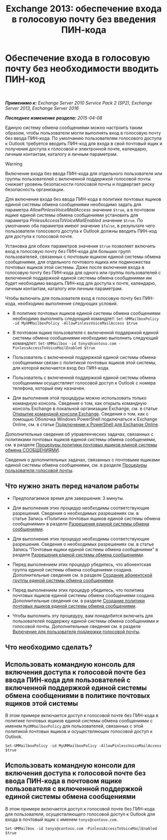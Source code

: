 ﻿---
title: 'Exchange 2013: обеспечение входа в голосовую почту без введения ПИН-кода'
TOCTitle: Обеспечение входа в голосовую почту без необходимости вводить ПИН-код
ms:assetid: 54133753-317c-42ef-9b0d-ca9f2d2d6bd7
ms:mtpsurl: https://technet.microsoft.com/ru-ru/library/Gg602127(v=EXCHG.150)
ms:contentKeyID: 54652118
ms.date: 05/22/2018
mtps_version: v=EXCHG.150
ms.translationtype: MT
---

# Обеспечение входа в голосовую почту без необходимости вводить ПИН-код

 

_**Применимо к:** Exchange Server 2010 Service Pack 2 (SP2), Exchange Server 2013, Exchange Server 2016_

_**Последнее изменение раздела:** 2015-04-08_

Единую систему обмена сообщениями можно настроить таким образом, чтобы пользователи могли выполнять вход в голосовую почту без ввода ПИН-кода. По умолчанию пользователям голосового доступа к Outlook требуется вводить ПИН-код для входа в свой почтовый ящик и получения доступа к голосовой и электронной почте, календарю, личным контактам, каталогу и личным параметрам.

> [!WARNING]  
> Включение входа без ввода ПИН-кода для отдельного пользователя или группы пользователей с включенной поддержкой голосовой почты снижает уровень безопасности голосовой почты и подвергает риску безопасность организации.


Для включения входа без ввода ПИН-кода в политике почтовых ящиков единой системы обмена сообщениями необходимо задать для параметра *AllowPinlessVoiceMailAccess* значение `$true`, а в почтовом ящике единой системы обмена сообщениями установить для параметра *PinlessAccessToVoiceMailEnabled* значение `$true`. По умолчанию оба параметра имеют значение `$false`, в результате чего пользователи голосового доступа к Outlook должны вводить ПИН-код для доступа к голосовой почте.

Установка для обоих параметров значения `$true` позволяет включить вход в голосовую почту без ПИН-кода для больших групп пользователей, связанных с почтовым ящиком единой системы обмена сообщениями, для отдельного почтового ящика или подмножества почтовых ящиков этой системы. Даже после включения входа в голосовую почту без ПИН-кода для одного или группы пользователей с включенной поддержкой единой системы обмена сообщениями им будет необходимо вводить ПИН-код для доступа к почте, календарю, личным контактам, каталогу или личным параметрам.

Чтобы включить для пользователя вход в голосовую почту без ПИН-кода, необходимо выполнение следующих условий.

  - В политике почтовых ящиков единой системы обмена сообщениями необходимо выполнить следующий командлет: `Set-UMMailboxPolicy -id MyUMMailboxPolicy -AllowPinlessVoiceMailAccess $true`

  - В почтовом ящике пользователя с включенной поддержкой единой системы обмена сообщениями необходимо выполнить следующий командлет: `Set-UMMailbox -id tonys@contoso.com -PinlessAccessToVoiceMailEnabled $true`

  - Пользователь с включенной поддержкой единой системы обмена сообщениями связан с политикой почтовых ящиков этой системы, для которой включается вход без ПИН-кода.

  - Пользователь с включенной поддержкой единой системы обмена сообщениями осуществляет голосовой доступ к Outlook с номера телефона, который ему назначен.

  - Для выполнения этой процедуры можно использовать только командную консоль. Сведения о том, как открыть командную консоль Exchange в локальной организации Exchange, см. в статье [Открытие командной консоли Exchange](https://technet.microsoft.com/ru-ru/library/dd638134\(v=exchg.150\)). Сведения о том, как с помощью Оболочка Windows PowerShell подключаться к Exchange Online, см. в статье [Подключение к PowerShell для Exchange Online](https://go.microsoft.com/fwlink/p/?linkid=396554).

Дополнительные сведения об управленческих задачах, связанных с политиками почтовых ящиков единой системы обмена сообщениями, см. в разделе [Процедуры политики почтовых ящиков единой системы обмена СООБЩЕНИЯМИ](https://docs.microsoft.com/ru-ru/exchange/voice-mail-unified-messaging/set-up-voice-mail/um-mailbox-policy-procedures).

Сведения о дополнительных задачах, связанных с почтовыми ящиками единой системы обмена сообщениями, см. в разделе [Процедуры пользователя голосовой почты](https://docs.microsoft.com/ru-ru/exchange/voice-mail-unified-messaging/set-up-voice-mail/voice-mail-enabled-user-procedures).

## Что нужно знать перед началом работы

  - Предполагаемое время для завершения: 3 минуты.

  - Для выполнения этих процедур необходимы соответствующие разрешения. Сведения о необходимых разрешениях см. в статье Запись «Политики почтовых ящиков единой системы обмена сообщениями» в разделе [Разрешения единой системы обмена сообщениями](unified-messaging-permissions-exchange-2013-help.md).

  - Для выполнения этих процедур необходимы соответствующие разрешения. Сведения о необходимых разрешениях см. в статье Запись "Почтовые ящики единой системы обмена сообщениями" в разделе [Разрешения единой системы обмена сообщениями](unified-messaging-permissions-exchange-2013-help.md).

  - Перед выполнением этих процедур убедитесь, что абонентская группа единой системы обмена сообщениями создана. Дополнительные сведения см. в разделе [Создание абонентской группы единой системы обмена сообщениями](https://docs.microsoft.com/ru-ru/exchange/voice-mail-unified-messaging/connect-voice-mail-system/create-um-dial-plan).

  - Перед выполнением этих процедур убедитесь, что политика почтовых ящиков единой системы обмена сообщениями создана. Дополнительные сведения см. в разделе [Создание политики почтовых ящиков единой системы обмена сообщениями](https://docs.microsoft.com/ru-ru/exchange/voice-mail-unified-messaging/set-up-voice-mail/create-um-mailbox-policy).

  - Чтобы выполнить эту процедуру, вам понадобится включить для пользователей поддержку единой системы обмена сообщениями и голосовой почты. Дополнительные сведения см. в разделе [Включение для пользователя поддержки голосовой почты](https://docs.microsoft.com/ru-ru/exchange/voice-mail-unified-messaging/set-up-voice-mail/enable-a-user-for-voice-mail).

## Что необходимо сделать?

## Использовать командную консоль для включения доступа к голосовой почте без ввода ПИН-кода для пользователей с включенной поддержкой единой системы обмена сообщениями в политике почтовых ящиков этой системы

В этом примере включается доступ к голосовой почте без ПИН-кода в политике почтовых ящиков единой системы обмена сообщениями с именем `MyUMMailboxPolicy` для пользователей, связанных с этой политикой почтовых ящиков и осуществляющих голосовой доступ к Outlook.

    Set-UMMailboxPolicy -id MyUMMailboxPolicy -AllowPinlessVoiceMailAccess $true

## Использовать командную консоли для включения доступа к голосовой почте без ввода ПИН-кода в почтовом ящике пользователя с включенной поддержкой единой системы обмена сообщениями

В этом примере включается доступ к голосовой почте без ПИН-кода для пользователя, осуществляющего голосовой доступ к Outlook для входа в почтовый ящик с именем `tonys@contoso.com`.

    Set-UMMailbox -id tonys@contoso.com -PinlessAccessToVoiceMailEnabled $true

